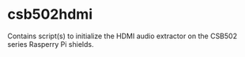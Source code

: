 # csb502hdmi
Contains script(s) to initialize the HDMI audio extractor on the CSB502 series Rasperry Pi shields.
